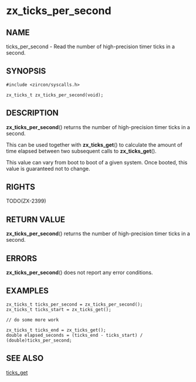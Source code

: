 # zx_ticks_per_second

## NAME

<!-- Updated by update-docs-from-abigen, do not edit. -->

ticks_per_second - Read the number of high-precision timer ticks in a second.

## SYNOPSIS

<!-- Updated by update-docs-from-abigen, do not edit. -->

```
#include <zircon/syscalls.h>

zx_ticks_t zx_ticks_per_second(void);
```

## DESCRIPTION

**zx_ticks_per_second**() returns the number of high-precision timer ticks in a
second.

This can be used together with **zx_ticks_get**() to calculate the amount of
time elapsed between two subsequent calls to **zx_ticks_get**().

This value can vary from boot to boot of a given system. Once booted,
this value is guaranteed not to change.

## RIGHTS

<!-- Updated by update-docs-from-abigen, do not edit. -->

TODO(ZX-2399)

## RETURN VALUE

**zx_ticks_per_second**() returns the number of high-precision timer ticks in a
second.

## ERRORS

**zx_ticks_per_second**() does not report any error conditions.

## EXAMPLES

```
zx_ticks_t ticks_per_second = zx_ticks_per_second();
zx_ticks_t ticks_start = zx_ticks_get();

// do some more work

zx_ticks_t ticks_end = zx_ticks_get();
double elapsed_seconds = (ticks_end - ticks_start) / (double)ticks_per_second;

```

## SEE ALSO

[ticks_get](ticks_get.md)
